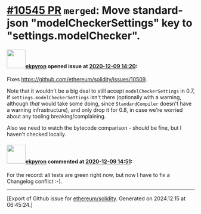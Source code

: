 # [\#10545 PR](https://github.com/ethereum/solidity/pull/10545) `merged`: Move standard-json "modelCheckerSettings" key to "settings.modelChecker".

#### <img src="https://avatars.githubusercontent.com/u/1347491?v=4" width="50">[ekpyron](https://github.com/ekpyron) opened issue at [2020-12-09 14:20](https://github.com/ethereum/solidity/pull/10545):

Fixes https://github.com/ethereum/solidity/issues/10509.

Note that it wouldn't be a big deal to still accept ``modelCheckerSettings`` in 0.7, if ``settings.modelCheckerSettings`` isn't there (optionally with a warning, although *that* would take some doing, since ``StandardCompiler`` doesn't have a warning infrastructure), and only drop it for 0.8, in case we're worried about any tooling breaking/complaining.

Also we need to watch the bytecode comparison - should be fine, but I haven't checked locally.

#### <img src="https://avatars.githubusercontent.com/u/1347491?v=4" width="50">[ekpyron](https://github.com/ekpyron) commented at [2020-12-09 14:51](https://github.com/ethereum/solidity/pull/10545#issuecomment-741821695):

For the record: all tests are green right now, but now I have to fix a Changelog conflict :-).


-------------------------------------------------------------------------------



[Export of Github issue for [ethereum/solidity](https://github.com/ethereum/solidity). Generated on 2024.12.15 at 06:45:24.]
